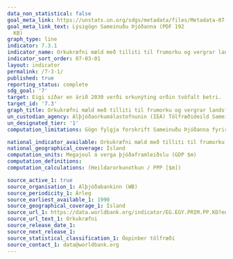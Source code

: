 ```yaml
---
data_non_statistical: false
goal_meta_link: https://unstats.un.org/sdgs/metadata/files/Metadata-07-03-01.pdf
goal_meta_link_text: Lýsigögn Sameinuðu Þjóðanna (PDF 192
  KB)
graph_type: line
indicator: 7.3.1
indicator_name: Orkukræfni mæld með tilliti til frumorku og vergrar landsframleiðslu.
indicator_sort_order: 07-03-01
layout: indicator
permalink: /7-3-1/
published: true
reporting_status: complete
sdg_goal: '7'
target: Eigi síðar en árið 2030 verði orkunýting orðin tvöfalt betri.
target_id: '7.3'
graph_title: Orkukræfni mæld með tilliti til frumorku og vergrar landsframleiðslu.
un_custodian_agency: Alþjóðaorkumálastofnunin (IEA) Tölfræðideild Sameinuðu Þjóðanna (UNSD) Orkustofnun Sameinuðu Þjóðanna (UN Energy) og SE4ALL vettvangurinn
un_designated_tier: '1'
computation_limitations: Gögn fylgja forskrift Sameinuðu Þjóðanna fyrir þennan mælikvarða. Þessi mælikvarði var ekki fundinn í samstarfi við sérfræðinga á þessu sviði.

national_indicator_available: Orkukræfni mæld með tilliti til frumorku og vergrar landsframleiðslu.
national_geographical_coverage: Ísland
computation_units: Megajoul á verga þjóðaframleiðslu (GDP $m)
computation_definitions:
computation_calculations: (Heildarorkunotkun / PPP [$m])

source_active_1: true
source_organisation_1: Alþjóðabankinn (WB)
source_periodicity_1: Árleg
source_earliest_available_1: 1990
source_geographical_coverage_1: Ísland
source_url_1: https://data.worldbank.org/indicator/EG.EGY.PRIM.PP.KD?end=2015&locations=IS&start=1990&view=chart
source_url_text_1: Orkukræfni
source_release_date_1:
source_next_release_1:
source_statistical_classification_1: Óopinber tölfræði
source_contact_1: data@worldbank.org
---
```

